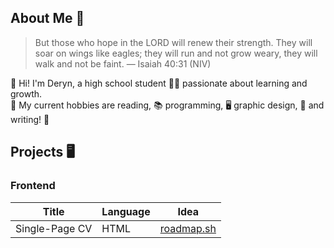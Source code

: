 ## About Me 👤

> But those who hope in the LORD will renew their strength. They will soar on wings like eagles; they will run and not grow weary, they will walk and not be faint. — Isaiah 40:31 (NIV)

👋 Hi! I'm Deryn, a high school student 👩‍🎓 passionate about learning and growth. </br>
💪 My current hobbies are reading, 📚 programming, 🖥 graphic design, 🎨 and writing! 📰

## Projects 🖥
### Frontend
| Title            | Language | Idea                                                        |
|------------------|----------| ------------------------------------------------------------|
| Single-Page CV   | HTML     | [roadmap.sh](https://roadmap.sh/projects/single-page-cv)    |
